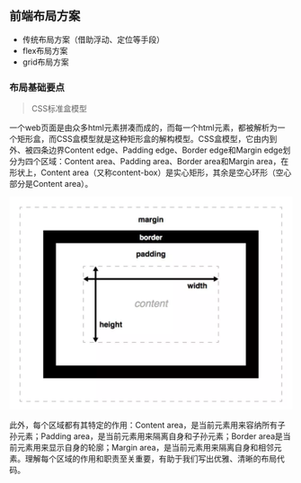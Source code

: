 ## 前端布局方案

* 传统布局方案（借助浮动、定位等手段）
* flex布局方案
* grid布局方案

### 布局基础要点

> CSS标准盒模型

一个web页面是由众多html元素拼凑而成的，而每一个html元素，都被解析为一个矩形盒，而CSS盒模型就是这种矩形盒的解构模型。CSS盒模型，它由内到外、被四条边界Content edge、Padding edge、Border edge和Margin edge划分为四个区域：Content area、Padding area、Border area和Margin area，在形状上，Content area（又称content-box）是实心矩形，其余是空心环形（空心部分是Content area）。

![](/source/img/css/layout/css-model.png)

此外，每个区域都有其特定的作用：Content area，是当前元素用来容纳所有子孙元素；Padding area，是当前元素用来隔离自身和子孙元素；Border area是当前元素用来显示自身的轮廓；Margin area，是当前元素用来隔离自身和相邻元素。理解每个区域的作用和职责至关重要，有助于我们写出优雅、清晰的布局代码。
